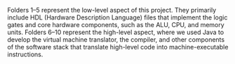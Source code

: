Folders 1–5 represent the low-level aspect of this project. 
They primarily include HDL (Hardware Description Language) files that implement the logic gates and core hardware components, such as the ALU, CPU, and memory units. 
Folders 6–10 represent the high-level aspect, where we used Java to develop the virtual machine translator, the compiler, and other components of the software stack that translate high-level code into machine-executable instructions.
